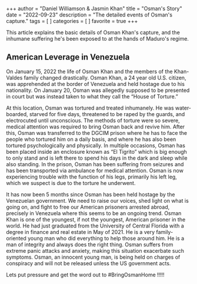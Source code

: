 +++
author = "Daniel Williamson & Jasmin Khan"
title = "Osman's Story"
date = "2022-09-23"
description = "The detailed events of Osman's capture."
tags = [
]
categories = [
]
favorite = true
+++

This article explains the basic details of Osman Khan's capture, and the inhumane suffering he's been exposed to at the hands of Maduro's regime.
<!--more-->

## American Leverage in Venezuela

On January 15, 2022 the life of Osman Khan and the members of the Khan-Valdes family changed
drastically. Osman Khan, a 24 year old U.S. citizen, was apprehended at the border of Venezuela and
held hostage due to his nationality. On January 20, Osman was allegedly supposed to be presented in
court but was instead taken to what they call the “House of Torture.” 

At this location, Osman was tortured and treated inhumanely. He was water-boarded, starved for five days, threatened to be raped by the
guards, and electrocuted until unconscious. The methods of torture were so severe, medical attention
was required to bring Osman back and revive him. After this, Osman was transferred to the DGCIM
prison where he has to face the people who tortured him on a daily basis, and where he has also been
tortured psychologically and physically. In multiple occasions, Osman has been placed inside an
enclosure known as “El Tigrito” which is big enough to only stand and is left there to spend his days in
the dark and sleep while also standing. In the prison, Osman has been suffering from seizures and has
been transported via ambulance for medical attention. Osman is now experiencing trouble with the
function of his legs, primarily his left leg, which we suspect is due to the torture he underwent. 

It has
now been 5 months since Osman has been held hostage by the Venezuelan government. We need to
raise our voices, shed light on what is going on, and fight to free our American prisoners arrested
abroad, precisely in Venezuela where this seems to be an ongoing trend.
Osman Khan is one of the youngest, if not the youngest, American prisoner in the world. He had just
graduated from the University of Central Florida with a degree in finance and real estate in May of 2021.
He is a very family-oriented young man who did everything to help those around him. He is a man of
integrity and always does the right thing. Osman suffers from extreme panic attacks and anxiety, making
this situation exacerbate such symptoms. Osman, an innocent young man, is being held on charges of
conspiracy and will not be released unless the US government acts. 

Lets put pressure and get the word
out to #BringOsmanHome !!!!!